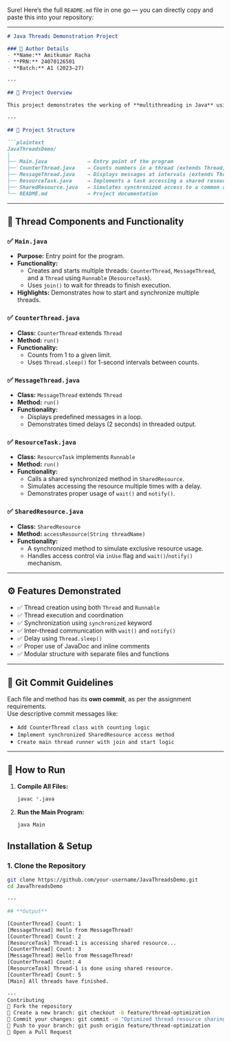 Sure! Here’s the full `README.md` file in one go — you can directly copy and paste this into your repository:

---

```markdown
# Java Threads Demonstration Project

### 📌 Author Details
- **Name:** Amitkumar Racha  
- **PRN:** 24070126501  
- **Batch:** A1 (2023–27)  

---

## 🚀 Project Overview

This project demonstrates the working of **multithreading in Java** using both the `Thread` class and the `Runnable` interface. The program is organized into multiple files and follows Java coding standards and documentation guidelines. Each operation is modular and implemented as a separate function, making the code maintainable and easy to understand.

---

## 📁 Project Structure

```plaintext
JavaThreadsDemo/
│
├── Main.java             → Entry point of the program
├── CounterThread.java    → Counts numbers in a thread (extends Thread)
├── MessageThread.java    → Displays messages at intervals (extends Thread)
├── ResourceTask.java     → Implements a task accessing a shared resource (implements Runnable)
├── SharedResource.java   → Simulates synchronized access to a common resource
└── README.md             → Project documentation
```

---

## 🧠 Thread Components and Functionality

### ✅ `Main.java`
- **Purpose:** Entry point for the program.
- **Functionality:**
  - Creates and starts multiple threads: `CounterThread`, `MessageThread`, and a `Thread` using `Runnable` (`ResourceTask`).
  - Uses `join()` to wait for threads to finish execution.
- **Highlights:** Demonstrates how to start and synchronize multiple threads.

### ✅ `CounterThread.java`
- **Class:** `CounterThread` extends `Thread`
- **Method:** `run()`
- **Functionality:**
  - Counts from 1 to a given limit.
  - Uses `Thread.sleep()` for 1-second intervals between counts.

### ✅ `MessageThread.java`
- **Class:** `MessageThread` extends `Thread`
- **Method:** `run()`
- **Functionality:**
  - Displays predefined messages in a loop.
  - Demonstrates timed delays (2 seconds) in threaded output.

### ✅ `ResourceTask.java`
- **Class:** `ResourceTask` implements `Runnable`
- **Method:** `run()`
- **Functionality:**
  - Calls a shared synchronized method in `SharedResource`.
  - Simulates accessing the resource multiple times with a delay.
  - Demonstrates proper usage of `wait()` and `notify()`.

### ✅ `SharedResource.java`
- **Class:** `SharedResource`
- **Method:** `accessResource(String threadName)`
- **Functionality:**
  - A synchronized method to simulate exclusive resource usage.
  - Handles access control via `inUse` flag and `wait()`/`notify()` mechanism.

---

## ⚙️ Features Demonstrated

- ✅ Thread creation using both `Thread` and `Runnable`
- ✅ Thread execution and coordination
- ✅ Synchronization using `synchronized` keyword
- ✅ Inter-thread communication with `wait()` and `notify()`
- ✅ Delay using `Thread.sleep()`
- ✅ Proper use of JavaDoc and inline comments
- ✅ Modular structure with separate files and functions

---

## 🔀 Git Commit Guidelines

Each file and method has its **own commit**, as per the assignment requirements.  
Use descriptive commit messages like:
- `Add CounterThread class with counting logic`
- `Implement synchronized SharedResource access method`
- `Create main thread runner with join and start logic`

---

## 📝 How to Run

1. **Compile All Files:**
   ```bash
   javac *.java
   ```

2. **Run the Main Program:**
   ```bash
   java Main
   ```


## **Installation & Setup**

### **1. Clone the Repository**
```sh
git clone https://github.com/your-username/JavaThreadsDemo.git
cd JavaThreadsDemo

---

## **Output**

[CounterThread] Count: 1
[MessageThread] Hello from MessageThread!
[CounterThread] Count: 2
[ResourceTask] Thread-1 is accessing shared resource...
[CounterThread] Count: 3
[MessageThread] Hello from MessageThread!
[CounterThread] Count: 4
[ResourceTask] Thread-1 is done using shared resource.
[CounterThread] Count: 5
[Main] All threads have finished.

---
Contributing
🔹 Fork the repository
🔹 Create a new branch: git checkout -b feature/thread-optimization
🔹 Commit your changes: git commit -m "Optimized thread resource sharing"
🔹 Push to your branch: git push origin feature/thread-optimization
🔹 Open a Pull Request

